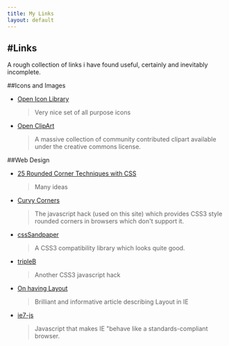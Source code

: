 ```yaml
---
title: My Links
layout: default
---
```

#Links
------
A rough collection of links i have found useful, certainly and inevitably incomplete.

##Icons and Images
* [Open Icon Library](http://openiconlibrary.sourceforge.net/ "Open icons")
  > Very nice set of all purpose icons
* [Open ClipArt](http://www.openclipart.org/ "Open clip art")
  > A massive collection of community contributed clipart available under the
  > creative commons license. 

##Web Design
* [25 Rounded Corner Techniques with CSS](http://www.devwebpro.com/25-rounded-corners-techniques-with-css/)
  > Many ideas
* [Curvy Corners](http://www.curvycorners.net/)
  > The javascript hack (used on this site) which provides CSS3 style rounded
  > corners in browsers which don't support it.
* [cssSandpaper](http://www.useragentman.com/blog/csssandpaper-a-css3-javascript-library/)
  > A CSS3 compatibility library which looks quite good.
* [tripleB](http://www.netzgesta.de/tripleb/)
  > Another CSS3 javascript hack
* [On having Layout](http://www.satzansatz.de/cssd/onhavinglayout.html)
  > Brilliant and informative article describing Layout in IE
* [ie7-js](http://code.google.com/p/ie7-js/)
  > Javascript that makes IE "behave like a standards-compliant browser.
